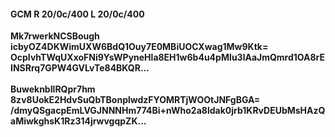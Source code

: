 #### GCM R 20/0c/400 L 20/0c/400
**Mk7rwerkNCSBough**<br/>**icbyOZ4DKWimUXW6BdQ1Ouy7E0MBiUOCXwag1Mw9Ktk=**<br/>**OcpIvhTWqUXxoFNi9YsWPyneHla8EH1w6b4u4pMIu3lAaJmQmrd1OA8rEINSRrq7GPW4GVLvTe84BKQR...**<br/><br/>
**BuweknbIlRQpr7hm**<br/>**8zv8UokE2HdvSuQbTBonplwdzFYOMRTjWOOtJNFgBGA=**<br/>**/dmyQSgacpEmLVGJNNNHm774Bi+nWho2a8ldak0jrb1KRvDEUbMsHAzQaMiwkghsK1Rz314jrwvgqpZK...**